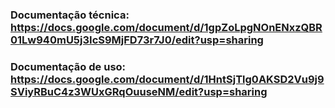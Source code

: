 ### Documentação técnica: https://docs.google.com/document/d/1gpZoLpgNOnENxzQBR01Lw940mU5j3IcS9MjFD73r7J0/edit?usp=sharing
### Documentação de uso: https://docs.google.com/document/d/1HntSjTlg0AKSD2Vu9j9SViyRBuC4z3WUxGRqOuuseNM/edit?usp=sharing
